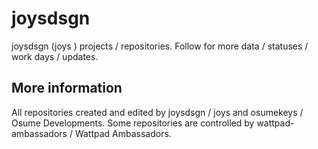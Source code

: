 # joysdsgn
joysdsgn (joys ) projects / repositories. Follow for more data / statuses / work days / updates.

## More information
All repositories created and edited by joysdsgn / joys and osumekeys / Osume Developments. Some repositories are controlled by wattpad-ambassadors / Wattpad Ambassadors.
